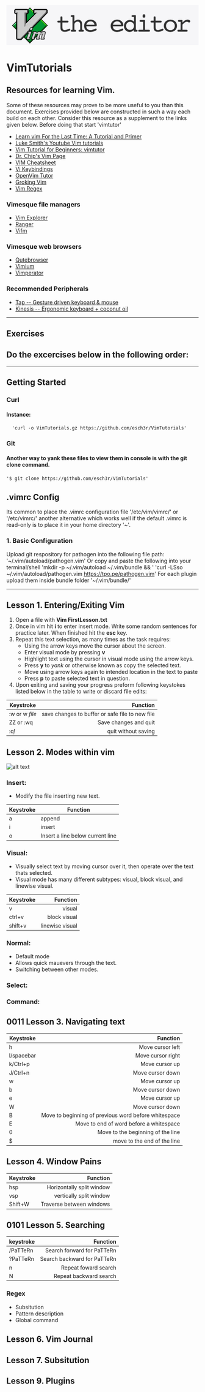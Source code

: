 ![Vim Editor](VimEditor.jpg)
# VimTutorials 

## Resources for learning Vim.
   Some of these resources may prove to be more useful to you than 
   this document. Exercises provided below are constructed 
   in such a way each build on each other. Consider this resource as a supplement 
   to the links given below. Before doing that start 'vimtutor'
  - [Learn vim For the Last Time: A Tutorial and Primer](https://danielmiessler.com/study/vim/)
  - [Luke Smith's Youtube Vim tutorials](https://www.youtube.com/watch?v=mH1GGI2Jpbs&feature=emb_logo)
  - [Vim Tutorial for Beginners: vimtutor](https://www.systutorials.com/vim-tutorial-beginners-vimtutor/)
  - [Dr. Chip's Vim Page](http://www.drchip.org/astronaut/vim/)
  - [VIM Cheatsheet](http://www.fprintf.net/vimCheatSheet.html)
  - [ Vi Keybindings](http://hea-www.harvard.edu/~fine/Tech/vi.html)
  - [OpenVim Tutor](https://www.openvim.com)
  - [Groking Vim](https://stackoverflow.com/questions/1218390/what-is-your-most-productive-shortcut-with-vim/1220118#1220118)
  - [Vim Regex](http://vimregex.com)
  
   
 ### Vimesque file managers
   - [Vim Explorer](https://www.vim.org/scripts/script.php?script_id=1950) 
   - [Ranger](https://ranger.github.io)
   - [Vifm](https://wiki.vifm.info/index.php?title=Quickstart_Tutorial)

### Vimesque web browsers 
  - [Qutebrowser](https://qutebrowser.org) 
  - [Vimium](https://vimium.github.io)
  - [Vimperator](http://vimperator.org)
   
### Recommended Peripherals
   - [Tap -- Gesture driven keyboard & mouse ](https://www.amazon.com/Tap-Strap-Wearable-Keyboard-Controller/dp/B07YCVPYWL/ref=asc_df_B07YCVPYWL/?tag=hyprod-20&linkCode=df0&hvadid=397137293922&hvpos=&hvnetw=g&hvrand=13399014046898626984&hvpone=&hvptwo=&hvqmt=&hvdev=c&hvdvcmdl=&hvlocint=&hvlocphy=9019657&hvtargid=pla-852367230365&psc=1&tag=&ref=&adgrpid=82710786406&hvpone=&hvptwo=&hvadid=397137293922&hvpos=&hvnetw=g&hvrand=13399014046898626984&hvqmt=&hvdev=c&hvdvcmdl=&hvlocint=&hvlocphy=9019657&hvtargid=pla-852367230365)
   - [Kinesis -- Ergonomic keyboard + coconut oil ](https://www.amazon.com/Kinesis-Advantage2-Ergonomic-Keyboard-KB600/dp/B01KR1C5PY/ref=sr_1_3?crid=1VDSG5JT00H3W&dchild=1&keywords=kinesis+keyboard&qid=1604967694&s=electronics&sprefix=kinese%2Celectronics%2C186&sr=1-3)
  
   
  
---
## Exercises
  Do the excercises below in the following order:
  - 
---

## Getting Started
### Curl 
   #### Instance: 
      'curl -o VimTutorials.gz https://github.com/esch3r/VimTutorials'

  ### Git 
   ####  Another way to yank these files to view them in console is with the git clone command. 
    '$ git clone https://github.com/esch3r/VimTutorials'
    
## .vimrc Config 
  Its common to place the .vimrc configuration file  '/etc/vim/vimrc/' or '/etc/vimrc/' another 
  alternative which works well if the default .vimrc is read-only is to place it in your home directory '~'.
 ### 1. Basic Configuration 
 
 Upload git respository for pathogen into the following file path:  '~/.vim/autoload/pathogen.vim' 
  Or copy and paste the following into your terminal/shell 'mkdir -p ~/.vim/autoload ~/.vim/bundle && \'
 'curl -LSso ~/.vim/autoload/pathogen.vim https://tpo.pe/pathogen.vim'
  For each plugin upload them inside bundle folder 
  '~/.vim/bundle/'
 
---

## Lesson 1.  Entering/Exiting Vim  

1.  Open a file with **Vim FirstLesson.txt** 
2.  Once in vim hit **i** to enter insert mode. Write some random 
     sentences for practice later. When finished hit the **esc** key.
3.  Repeat this text selection, as many times as the task requires: 
    - Using the arrow keys move the cursor about the screen. 
    - Enter visual mode by pressing **v**
    - Highlight text using the cursor in visual mode  using the arrow keys. 
    - Press **y** to *yank* or otherwise known as copy the selected text.
    - Move using arrow keys again to intended location in the text to paste
    - Press **p** to paste selected text in question. 
4.  Upon exiting and saving your progress preform following keystokes listed below     in the table to write or discard file edits:

| Keystroke   | Function  | 
|----------|-------------:|
| :w or w *file*|   save changes to buffer or safe file to new file  | 
|  ZZ or :wq |  Save changes and quit | 
|  :q! | quit without saving | 


      

## Lesson 2. Modes within vim 

 ![alt text](VimMods.png)
 
   ### Insert:  
   - Modify the file inserting new text.
   
   
| Keystroke   | Function  | 
|----|---------|
|  a |  append | 
|  i |  insert | 
|  o |  Insert a line below current line | 
      
   ### Visual: 
   - Visually select text by moving cursor over it,
         then operate over the text thats selected. 
   - Visual mode has many different subtypes: visual, block visual, and linewise visual. 
         
| Keystroke   | Function  | 
|----------|-------------:|
|  v  |   visual  | 
|  ctrl+v |  block visual | 
|  shift+v |  linewise visual | 

         
   ### Normal:
   - Default mode 
   - Allows quick mauevers through the text. 
   - Switching between other modes.
       
   ### Select: 
   
   ### Command:

## 0011 Lesson 3. Navigating text 


| Keystroke   | Function  | 
|----------|-------------:|
|   h  |   Move cursor left | 
|  l/spacebar |  Move cursor right | 
|  k/Ctrl+p |  Move cursor up  | 
|  J/Ctrl+n |  Move cursor down| 
|   w      |  Move cursor up  | 
|   b      |  Move cursor down| 
|   e      |  Move cursor up  | 
|   W      |  Move cursor down| 
|   B       | Move to beginning of previous word before whitespace|
|   E  |  Move to end of word before a whitespace | 
|  0 |  Move to the beginning of the line | 
|  $  |  move to the end of the line | 



## Lesson 4. Window Pains

| Keystroke   | Function  | 
|----------|-------------:|
|  hsp|   Horizontally split window | 
|  vsp |  vertically split window| 
|  Shift+W | Traverse between windows  | 

## 0101 Lesson 5. Searching 
| keystroke  |  Function |
|------------| -----------:|
|  /PaTTeRn |  Search forward for PaTTeRn |
|  ?PaTTeRn |  Search backward for PaTTeRn |
|   n       |  Repeat foward search        |
|   N       |  Repeat backward search      |'


### Regex 
   - Subsitution  
   - Pattern description 
   - Global command 
  

##  Lesson 6. Vim Journal

##  Lesson 7. Subsitution 

## Lesson 9. Plugins 


 
